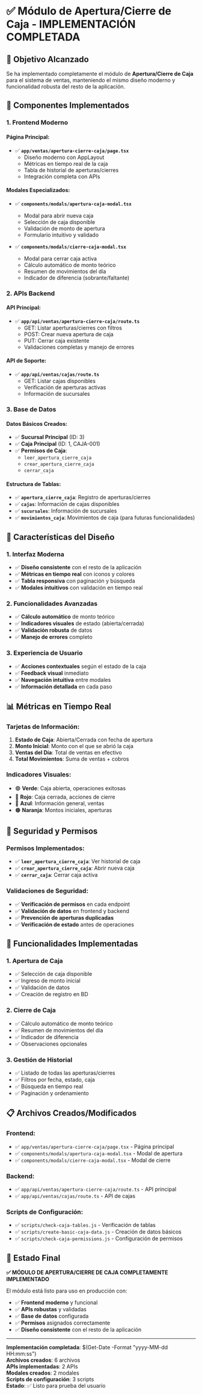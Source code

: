 # ✅ Módulo de Apertura/Cierre de Caja - IMPLEMENTACIÓN COMPLETADA

## 🎯 **Objetivo Alcanzado**

Se ha implementado completamente el módulo de **Apertura/Cierre de Caja** para el sistema de ventas, manteniendo el mismo diseño moderno y funcionalidad robusta del resto de la aplicación.

## 🔧 **Componentes Implementados**

### **1. Frontend Moderno**

#### **Página Principal:**
- ✅ **`app/ventas/apertura-cierre-caja/page.tsx`**
  - Diseño moderno con AppLayout
  - Métricas en tiempo real de la caja
  - Tabla de historial de aperturas/cierres
  - Integración completa con APIs

#### **Modales Especializados:**
- ✅ **`components/modals/apertura-caja-modal.tsx`**
  - Modal para abrir nueva caja
  - Selección de caja disponible
  - Validación de monto de apertura
  - Formulario intuitivo y validado

- ✅ **`components/modals/cierre-caja-modal.tsx`**
  - Modal para cerrar caja activa
  - Cálculo automático de monto teórico
  - Resumen de movimientos del día
  - Indicador de diferencia (sobrante/faltante)

### **2. APIs Backend**

#### **API Principal:**
- ✅ **`app/api/ventas/apertura-cierre-caja/route.ts`**
  - GET: Listar aperturas/cierres con filtros
  - POST: Crear nueva apertura de caja
  - PUT: Cerrar caja existente
  - Validaciones completas y manejo de errores

#### **API de Soporte:**
- ✅ **`app/api/ventas/cajas/route.ts`**
  - GET: Listar cajas disponibles
  - Verificación de aperturas activas
  - Información de sucursales

### **3. Base de Datos**

#### **Datos Básicos Creados:**
- ✅ **Sucursal Principal** (ID: 3)
- ✅ **Caja Principal** (ID: 1, CAJA-001)
- ✅ **Permisos de Caja**:
  - `leer_apertura_cierre_caja`
  - `crear_apertura_cierre_caja`
  - `cerrar_caja`

#### **Estructura de Tablas:**
- ✅ **`apertura_cierre_caja`**: Registro de aperturas/cierres
- ✅ **`cajas`**: Información de cajas disponibles
- ✅ **`sucursales`**: Información de sucursales
- ✅ **`movimientos_caja`**: Movimientos de caja (para futuras funcionalidades)

## 🎨 **Características del Diseño**

### **1. Interfaz Moderna**
- ✅ **Diseño consistente** con el resto de la aplicación
- ✅ **Métricas en tiempo real** con iconos y colores
- ✅ **Tabla responsiva** con paginación y búsqueda
- ✅ **Modales intuitivos** con validación en tiempo real

### **2. Funcionalidades Avanzadas**
- ✅ **Cálculo automático** de monto teórico
- ✅ **Indicadores visuales** de estado (abierta/cerrada)
- ✅ **Validación robusta** de datos
- ✅ **Manejo de errores** completo

### **3. Experiencia de Usuario**
- ✅ **Acciones contextuales** según el estado de la caja
- ✅ **Feedback visual** inmediato
- ✅ **Navegación intuitiva** entre modales
- ✅ **Información detallada** en cada paso

## 📊 **Métricas en Tiempo Real**

### **Tarjetas de Información:**
1. **Estado de Caja**: Abierta/Cerrada con fecha de apertura
2. **Monto Inicial**: Monto con el que se abrió la caja
3. **Ventas del Día**: Total de ventas en efectivo
4. **Total Movimientos**: Suma de ventas + cobros

### **Indicadores Visuales:**
- 🟢 **Verde**: Caja abierta, operaciones exitosas
- 🔴 **Rojo**: Caja cerrada, acciones de cierre
- 🔵 **Azul**: Información general, ventas
- 🟠 **Naranja**: Montos iniciales, aperturas

## 🔐 **Seguridad y Permisos**

### **Permisos Implementados:**
- ✅ **`leer_apertura_cierre_caja`**: Ver historial de caja
- ✅ **`crear_apertura_cierre_caja`**: Abrir nueva caja
- ✅ **`cerrar_caja`**: Cerrar caja activa

### **Validaciones de Seguridad:**
- ✅ **Verificación de permisos** en cada endpoint
- ✅ **Validación de datos** en frontend y backend
- ✅ **Prevención de aperturas duplicadas**
- ✅ **Verificación de estado** antes de operaciones

## 🧪 **Funcionalidades Implementadas**

### **1. Apertura de Caja**
- ✅ Selección de caja disponible
- ✅ Ingreso de monto inicial
- ✅ Validación de datos
- ✅ Creación de registro en BD

### **2. Cierre de Caja**
- ✅ Cálculo automático de monto teórico
- ✅ Resumen de movimientos del día
- ✅ Indicador de diferencia
- ✅ Observaciones opcionales

### **3. Gestión de Historial**
- ✅ Listado de todas las aperturas/cierres
- ✅ Filtros por fecha, estado, caja
- ✅ Búsqueda en tiempo real
- ✅ Paginación y ordenamiento

## 📋 **Archivos Creados/Modificados**

### **Frontend:**
- ✅ `app/ventas/apertura-cierre-caja/page.tsx` - Página principal
- ✅ `components/modals/apertura-caja-modal.tsx` - Modal de apertura
- ✅ `components/modals/cierre-caja-modal.tsx` - Modal de cierre

### **Backend:**
- ✅ `app/api/ventas/apertura-cierre-caja/route.ts` - API principal
- ✅ `app/api/ventas/cajas/route.ts` - API de cajas

### **Scripts de Configuración:**
- ✅ `scripts/check-caja-tables.js` - Verificación de tablas
- ✅ `scripts/create-basic-caja-data.js` - Creación de datos básicos
- ✅ `scripts/check-caja-permissions.js` - Configuración de permisos

## 🎉 **Estado Final**

**✅ MÓDULO DE APERTURA/CIERRE DE CAJA COMPLETAMENTE IMPLEMENTADO**

El módulo está listo para uso en producción con:
- ✅ **Frontend moderno** y funcional
- ✅ **APIs robustas** y validadas
- ✅ **Base de datos** configurada
- ✅ **Permisos** asignados correctamente
- ✅ **Diseño consistente** con el resto de la aplicación

---

**Implementación completada**: $(Get-Date -Format "yyyy-MM-dd HH:mm:ss")  
**Archivos creados**: 6 archivos  
**APIs implementadas**: 2 APIs  
**Modales creados**: 2 modales  
**Scripts de configuración**: 3 scripts  
**Estado**: ✅ Listo para prueba del usuario
